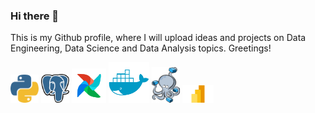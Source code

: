 ### Hi there 👋

This is my Github profile, where I will upload ideas and projects on Data Engineering, Data Science and Data Analysis topics. Greetings!

<!--
**Cris-Neumann/Cris-Neumann** is a ✨ _special_ ✨ repository because its `README.md` (this file) appears on your GitHub profile.
Here are some ideas to get you started:

- 🔭 I’m currently working on ...
- 🌱 I’m currently learning ...
- 👯 I’m looking to collaborate on ...
- 🤔 I’m looking for help with ...
- 💬 Ask me about ...
- 📫 How to reach me: ...
- 😄 Pronouns: ...
- ⚡ Fun fact: ...
-->

<p align="left">
  <img src="https://github.com/Cris-Neumann/Cris-Neumann/blob/main/python.svg" width="45">
  <img src="https://github.com/Cris-Neumann/Cris-Neumann/blob/main/postgresql.svg" width="45">
  <img src="https://github.com/Cris-Neumann/Cris-Neumann/blob/main/airflow.svg" width="55">
  <img src="https://github.com/Cris-Neumann/Cris-Neumann/blob/main/docker.svg" width="65">
  <img src="https://github.com/Cris-Neumann/Cris-Neumann/blob/main/docker_compose.svg" width="45">
  <img src="https://github.com/Cris-Neumann/Cris-Neumann/blob/main/power_bi.svg" width="50">  
</p>
